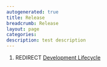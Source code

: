```yaml
---
autogenerated: true
title: Release
breadcrumb: Release
layout: page
categories: 
description: test description
---
```


1.  REDIRECT [Development Lifecycle](Development_Lifecycle "wikilink")
